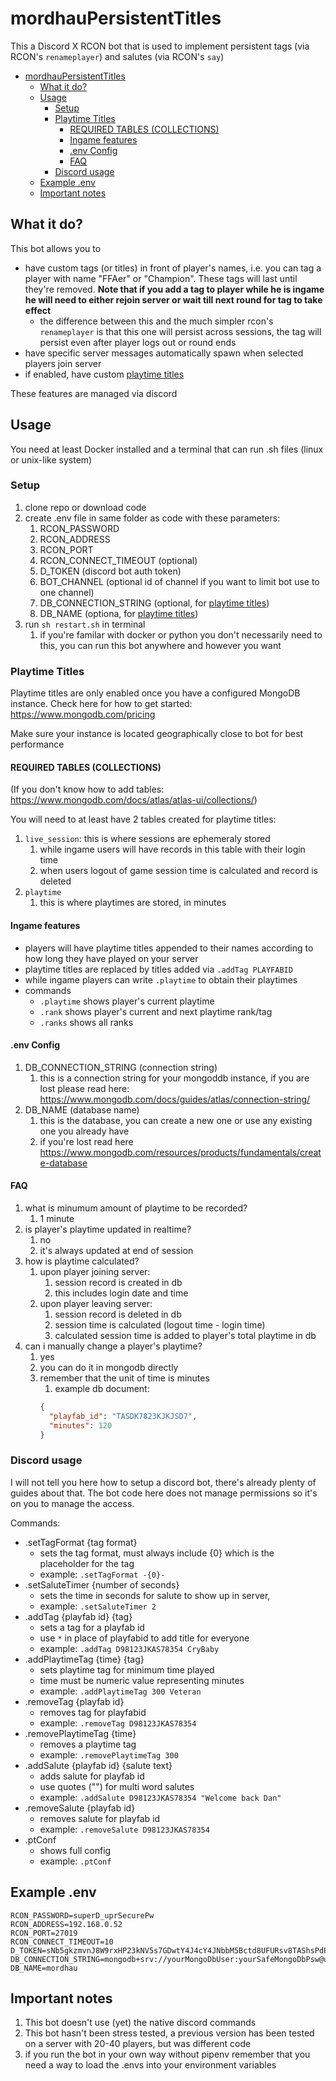 # mordhauPersistentTitles

This a Discord X RCON bot that is used to implement persistent tags (via RCON's `renameplayer`) and salutes (via RCON's `say`)

- [mordhauPersistentTitles](#mordhaupersistenttitles)
  - [What it do?](#what-it-do)
  - [Usage](#usage)
    - [Setup](#setup)
    - [Playtime Titles](#playtime-titles)
      - [REQUIRED TABLES (COLLECTIONS)](#required-tables-collections)
      - [Ingame features](#ingame-features)
      - [.env Config](#env-config)
      - [FAQ](#faq)
    - [Discord usage](#discord-usage)
  - [Example .env](#example-env)
  - [Important notes](#important-notes)

## What it do?

This bot allows you to 
- have custom tags (or titles) in front of player's names, i.e. you can tag a player with name "FFAer" or "Champion". These tags will last until they're removed. **Note that if you add a tag to player while he is ingame he will need to either rejoin server or wait till next round for tag to take effect**
  - the difference between this and the much simpler rcon's `renameplayer` is that this one will persist across sessions, the tag will persist even after player logs out or round ends
- have specific server messages automatically spawn when selected players join server
- if enabled, have custom [playtime titles](#playtime-titles)

These features are managed via discord


## Usage
You need at least Docker installed and a terminal that can run .sh files (linux or unix-like system)

### Setup

1. clone repo or download code
1. create .env file in same folder as code with these parameters:
    1. RCON_PASSWORD
    1. RCON_ADDRESS
    1. RCON_PORT
    2. RCON_CONNECT_TIMEOUT (optional)
    3. D_TOKEN (discord bot auth token)
    4. BOT_CHANNEL (optional id of channel if you want to limit bot use to one channel)
    5. DB_CONNECTION_STRING (optional, for [playtime titles](#playtime-titles))
    6. DB_NAME (optiona, for [playtime titles](#playtime-titles))
2. run `sh restart.sh` in terminal
    1. if you're familar with docker or python you don't necessarily need to this, you can run this bot anywhere and however you want

### Playtime Titles
Playtime titles are only enabled once you have a configured MongoDB instance.
Check here for how to get started: https://www.mongodb.com/pricing

Make sure your instance is located geographically close to bot for best performance

#### REQUIRED TABLES (COLLECTIONS)
(If you don't know how to add tables: https://www.mongodb.com/docs/atlas/atlas-ui/collections/)

You will need to at least have 2 tables created for playtime titles:
1. `live_session`: this is where sessions are ephemeraly stored
   1. while ingame users will have records in this table with their login time
   2. when users logout of game session time is calculated and record is deleted
2. `playtime`
   1. this is where playtimes are stored, in minutes

#### Ingame features
- players will have playtime titles appended to their names according to how long they have played on your server
- playtime titles are replaced by titles added via `.addTag PLAYFABID`
- while ingame players can write `.playtime` to obtain their playtimes
- commands
  - `.playtime` shows player's current playtime
  - `.rank` shows player's current and next playtime rank/tag
  - `.ranks` shows all ranks

#### .env Config
1. DB_CONNECTION_STRING (connection string)
   1. this is a connection string for your mongoddb instance, if you are lost please read here: https://www.mongodb.com/docs/guides/atlas/connection-string/
2. DB_NAME (database name)
   1. this is the database, you can create a new one or use any existing one you already have
   2. if you're lost read here https://www.mongodb.com/resources/products/fundamentals/create-database

#### FAQ
1. what is minumum amount of playtime to be recorded?
   1. 1 minute
2. is player's playtime updated in realtime?
   1. no
   2. it's always updated at end of session
3. how is playtime calculated?
   1. upon player joining server:
      1. session record is created in db
      2. this includes login date and time
   2. upon player leaving server:
      1. session record is deleted in db
      2. session time is calculated (logout time - login time)
      3. calculated session time is added to player's total playtime in db
4. can i manually change a player's playtime?
   1. yes
   2. you can do it in mongodb directly
   3. remember that the unit of time is minutes
      1. example db document:
      ```json
      {
        "playfab_id": "TASDK7823KJKJSD7",
        "minutes": 120
      }
      ```

### Discord usage

I will not tell you here how to setup a discord bot, there's already plenty of guides about that. The bot code here does not manage permissions so it's on you to manage the access.

Commands:
- .setTagFormat {tag format}
  - sets the tag format, must always include {0} which is the placeholder for the tag
  - example: `.setTagFormat -{0}-`
- .setSaluteTimer {number of seconds}
  - sets the time in seconds for salute to show up in server,
  - example: `.setSaluteTimer 2`
- .addTag {playfab id} {tag}
  - sets a tag for a playfab id
  - use `*` in place of playfabid to add title for everyone
  - example: `.addTag D98123JKAS78354 CryBaby`
- .addPlaytimeTag {time} {tag}
  - sets playtime tag for minimum time played
  - time must be numeric value representing minutes
  - example: `.addPlaytimeTag 300 Veteran`
- .removeTag {playfab id}
  - removes tag for playfabid
  - example: `.removeTag D98123JKAS78354`
- .removePlaytimeTag {time}
  - removes a playtime tag
  - example: `.removePlaytimeTag 300`
- .addSalute {playfab id} {salute text}
  - adds salute for playfab id
  - use quotes ("") for multi word salutes
  - example: `.addSalute D98123JKAS78354 "Welcome back Dan"`
- .removeSalute {playfab id}
  - removes salute for playfab id
  - example: `.removeSalute D98123JKAS78354`
- .ptConf
  - shows full config
  - example: `.ptConf`

## Example .env
```
RCON_PASSWORD=superD_uprSecurePw
RCON_ADDRESS=192.168.0.52
RCON_PORT=27019
RCON_CONNECT_TIMEOUT=10
D_TOKEN=sNb5gkzmvnJ8W9rxHP23kNV5s7GDwtY4J4cY4JNbbM5Bctd8UFURsv8TAShsPdPDXFcaai2WlPaHy3Rxis5C3m5dHXk1leUU
DB_CONNECTION_STRING=mongodb+srv://yourMongoDbUser:yourSafeMongoDbPsw@url.to.mongodb.net
DB_NAME=mordhau
```


## Important notes
1. This bot doesn't use (yet) the native discord commands
2. This bot hasn't been stress tested, a previous version has been tested on a server with 20-40 players, but was different code
3. if you run the bot in your own way without pipenv remember that you need a way to load the .envs into your environment variables
